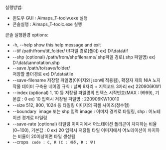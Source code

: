 실행방법:
  - 윈도우 GUI : Aimaps_T-toolw.exe 실행
  - 콘솔실행 : Aimaps_T-toolc.exe 실행

콘솔 실행환경 options:
  - -h, --help					show this help message and exit
  - --tif <path>				/path/from/tif_folder/
                        			tif파일 경로(폴더)
						ex) D:\data\tif
  - --shp <path> (optional)			/path/from/shpfilename/	
    						shp파일 경로(.shp 파일명)
						ex) D:\data\annotation.shp
  - --save <path>				/path/to/save/folder/	
						저장할 폴더경로
						ex) D:\data\tile
  - --save-filename <filename>		저장할 파일명(이미지와 json에 적용됨), 확장자 제외
						NIA 노지작물 데이터 구축용 네이밍 규칙 : 날짜 6자리 + 지역코드 3자리
						ex) 220906KW1
  - --index <number> (optional)		1, 10 등 저장될 파일명의 인덱스 시작번호(MAX : 9999), 기본값 : 0
						ex) 10 입력시 저장될 파일명 : 220906KW10010
  - --size <pixel size>			512, 800, 1024 등 타일링 이미지의 픽셀 사이즈(정수형)
  - --boundary <image or shp>		image 또는 shp 입력
		                        	image : 이미지 경계로 타일링, shp : 어노테이션 경계로 타일링
  - --save-rate <number> (optional)	타일링 이미지에서 어노테이션 폴리곤이 차지하는 비율(0~100), 기본값 : 0
						ex) 20 입력시 저장될 타일 이미지에서 어노테이션이 차지하는 비율이 20이상이면 타일 생성됨
  - --crops <code>				code : C, R (C : 배추, R : 무)